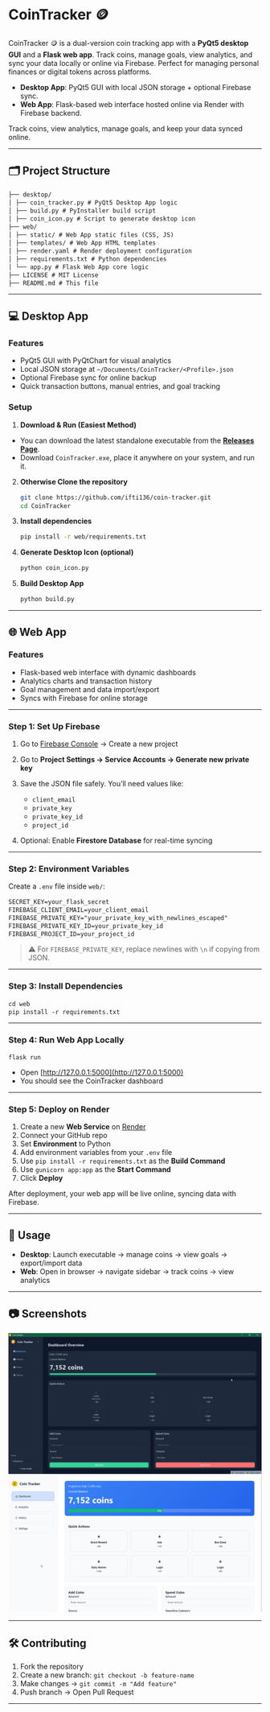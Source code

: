 # CoinTracker 🪙

CoinTracker 🪙 is a dual-version coin tracking app with a **PyQt5 desktop GUI** and a **Flask web app**. Track coins, manage goals, view analytics, and sync your data locally or online via Firebase. Perfect for managing personal finances or digital tokens across platforms.

- **Desktop App**: PyQt5 GUI with local JSON storage + optional Firebase sync.  
- **Web App**: Flask-based web interface hosted online via Render with Firebase backend.  

Track coins, view analytics, manage goals, and keep your data synced online.

---

## 🗂️ Project Structure

```
├── desktop/
│ ├── coin_tracker.py # PyQt5 Desktop App logic
│ ├── build.py # PyInstaller build script
│ ├── coin_icon.py # Script to generate desktop icon
├── web/
│ ├── static/ # Web App static files (CSS, JS)
│ ├── templates/ # Web App HTML templates
│ ├── render.yaml # Render deployment configuration
│ ├── requirements.txt # Python dependencies
│ └── app.py # Flask Web App core logic
├── LICENSE # MIT License
├── README.md # This file
```
---

## 💻 Desktop App

### Features

- PyQt5 GUI with PyQtChart for visual analytics  
- Local JSON storage at `~/Documents/CoinTracker/<Profile>.json`  
- Optional Firebase sync for online backup  
- Quick transaction buttons, manual entries, and goal tracking  

### Setup

1. **Download & Run (Easiest Method)**

- You can download the latest standalone executable from the **[Releases Page](https://github.com/ifti136/Coin-Tracker/releases/tag/v1.0)**.
- Download `CoinTracker.exe`, place it anywhere on your system, and run it.

2. **Otherwise Clone the repository**

    ```bash
    git clone https://github.com/ifti136/coin-tracker.git
    cd CoinTracker
    ```

3. **Install dependencies**

    ```bash
    pip install -r web/requirements.txt
    ```

4. **Generate Desktop Icon (optional)**

    ```bash
    python coin_icon.py
    ```

5. **Build Desktop App**

    ```bash
    python build.py
    ```



---

## 🌐 Web App

### Features

- Flask-based web interface with dynamic dashboards  
- Analytics charts and transaction history  
- Goal management and data import/export  
- Syncs with Firebase for online storage  

---

### Step 1: Set Up Firebase

1. Go to [Firebase Console](https://console.firebase.google.com/) → Create a new project  
2. Go to **Project Settings → Service Accounts → Generate new private key**  
3. Save the JSON file safely. You’ll need values like:  
   - `client_email`  
   - `private_key`  
   - `private_key_id`  
   - `project_id`  

4. Optional: Enable **Firestore Database** for real-time syncing  

---

### Step 2: Environment Variables

Create a `.env` file inside `web/`:

    SECRET_KEY=your_flask_secret
    FIREBASE_CLIENT_EMAIL=your_client_email
    FIREBASE_PRIVATE_KEY="your_private_key_with_newlines_escaped"
    FIREBASE_PRIVATE_KEY_ID=your_private_key_id
    FIREBASE_PROJECT_ID=your_project_id

> ⚠️ For `FIREBASE_PRIVATE_KEY`, replace newlines with `\n` if copying from JSON.

---

### Step 3: Install Dependencies

    cd web
    pip install -r requirements.txt

---

### Step 4: Run Web App Locally

    flask run

- Open [http://127.0.0.1:5000](http://127.0.0.1:5000)  
- You should see the CoinTracker dashboard  

---

### Step 5: Deploy on Render

1. Create a new **Web Service** on [Render](https://render.com/)  
2. Connect your GitHub repo  
3. Set **Environment** to Python  
4. Add environment variables from your `.env` file  
5. Use `pip install -r requirements.txt` as the **Build Command**  
6. Use `gunicorn app:app` as the **Start Command**  
7. Click **Deploy**  

After deployment, your web app will be live online, syncing data with Firebase.

---

## 📝 Usage

- **Desktop**: Launch executable → manage coins → view goals → export/import data  
- **Web**: Open in browser → navigate sidebar → track coins → view analytics  

---

## 📷 Screenshots

![Desktop Dashboard](screenshots/desktop_dashboard.png)
![Web Dashboard](screenshots/web_dashboard.png)

---

## 🛠️ Contributing

1. Fork the repository  
2. Create a new branch: `git checkout -b feature-name`  
3. Make changes → `git commit -m "Add feature"`  
4. Push branch → Open Pull Request  

---
